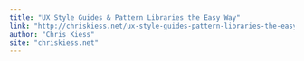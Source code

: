 ```yaml
---
title: "UX Style Guides & Pattern Libraries the Easy Way"
link: "http://chriskiess.net/ux-style-guides-pattern-libraries-the-easy-way/"
author: "Chris Kiess"
site: "chriskiess.net"
---
```

